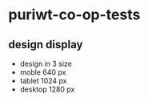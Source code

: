 # puriwt-co-op-tests

## design display
- design in 3 size
- moble 640 px
- tablet 1024 px
- desktop 1280 px
